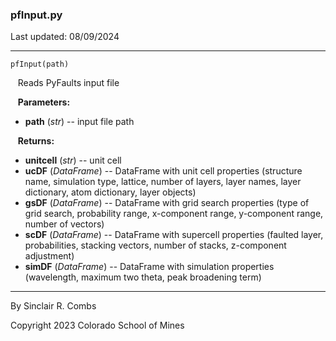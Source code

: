 ### pfInput.py

Last updated: 08/09/2024

---
`pfInput(path)`

&nbsp;&nbsp; Reads PyFaults input file

&nbsp;&nbsp; **Parameters:**

* **path** (*str*) -- input file path

&nbsp;&nbsp; **Returns:**

* **unitcell** (*str*) -- unit cell
* **ucDF** (*DataFrame*) -- DataFrame with unit cell properties (structure name, simulation type, lattice, number of layers, layer names, layer dictionary, atom dictionary, layer objects)
* **gsDF** (*DataFrame*) -- DataFrame with grid search properties (type of grid search, probability range, x-component range, y-component range, number of vectors)
* **scDF** (*DataFrame*) -- DataFrame with supercell properties (faulted layer, probabilities, stacking vectors, number of stacks, z-component adjustment)
* **simDF** (*DataFrame*) -- DataFrame with simulation properties (wavelength, maximum two theta, peak broadening term)

 ---
By Sinclair R. Combs

Copyright 2023 Colorado School of Mines
